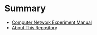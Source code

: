 # Summary

* [Computer Network Experiment Manual](README.md)
* [About This Repository](appendix/about-this-repository.md)
